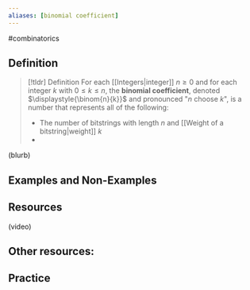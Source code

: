 ```yaml
---
aliases: [binomial coefficient]
--- 
```


#combinatorics 

## Definition 

> [!tldr] Definition
> For each [[Integers|integer]] $n \geq 0$ and for each integer $k$ with $0 \leq k \leq n$, the **binomial coefficient**, denoted $\displaystyle{\binom{n}{k}}$ and pronounced "$n$ choose $k$", is a number that represents all of the following: 
> - The number of bitstrings with length $n$ and [[Weight of a bitstring|weight]] $k$ 
> - 

(blurb)

## Examples and Non-Examples

## Resources 

(video)

Other resources: 
- 

## Practice 

